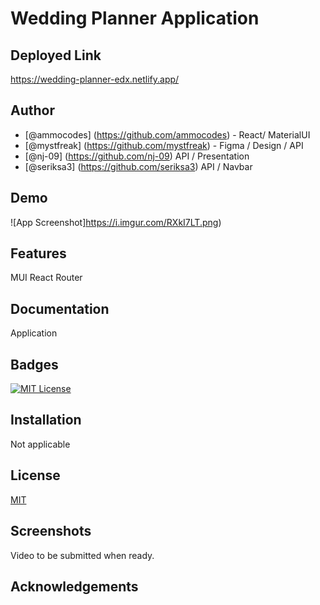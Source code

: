 # Wedding Planner Application

## Deployed Link 

https://wedding-planner-edx.netlify.app/


## Author
- [@ammocodes] (https://github.com/ammocodes) - React/ MaterialUI 
- [@mystfreak] (https://github.com/mystfreak) - Figma / Design / API
- [@nj-09] (https://github.com/nj-09) API / Presentation
- [@seriksa3] (https://github.com/seriksa3) API / Navbar


## Demo

![App Screenshot]https://i.imgur.com/RXkI7LT.png)

## Features

MUI
React
Router

## Documentation

Application

## Badges


[![MIT License](https://img.shields.io/badge/License-MIT-green.svg)](https://choosealicense.com/licenses/mit/)



## Installation

Not applicable
## License

[MIT](https://choosealicense.com/licenses/mit/)


## Screenshots

Video to be submitted when ready.
## Acknowledgements


